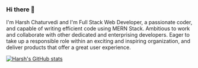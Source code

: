 ### Hi there 👋

I'm Harsh Chaturvedi and I'm Full Stack Web Developer, a passionate coder, and capable of writing efficient code using MERN Stack. Ambitious to work and collaborate with other dedicated and enterprising developers. Eager to take up a responsible role within an exciting and inspiring organization, and deliver products that offer a great user experience.

[![Harsh's GitHub stats](https://github-readme-stats.vercel.app/api?username=harshchaturvedi1)](https://github.com/anuraghazra/github-readme-stats)
